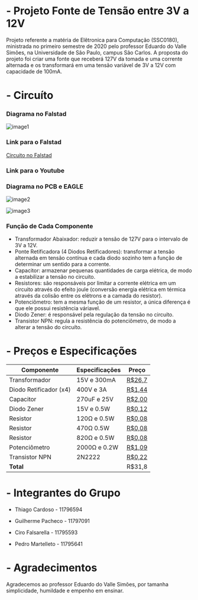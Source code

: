 # - Projeto Fonte de Tensão entre 3V a 12V
Projeto referente a matéria de Elêtronica para Computação (SSC0180), ministrada no primeiro semestre de 2020 pelo professor Eduardo do Valle Simões, na Universidade de São Paulo, campus São Carlos. A proposta do projeto foi criar uma fonte que receberá 127V da tomada e uma corrente alternada e os transformará em uma tensão variável de 3V a 12V com capacidade de 100mA.


# - Circuíto
### Diagrama no Falstad
![image1](https://github.com/copach/fonte020/blob/master/circt0.JPG?raw=true)

### Link para o Falstad
[Circuito no Falstad](http://tinyurl.com/y7rp7byz)

### Link para o Youtube

### Diagrama no PCB e EAGLE
![image2](https://github.com/copach/fonte020/blob/master/circt1.JPG?raw=true)

![image3](https://github.com/copach/fonte020/blob/master/circuitocorrigido.JPG?raw=true)

### Função de Cada Componente
- Transformador Abaixador: reduzir a tensão de 127V para o intervalo de 3V a 12V.
- Ponte Retificadora (4 Diodos Retificadores): transformar a tensão alternada em tensão contínua e cada diodo sozinho tem a função de determinar um sentido para a corrente.
- Capacitor: armazenar pequenas quantidades de carga elétrica, de modo a estabilizar a tensão no circuito.
- Resistores: são responsáveis por limitar a corrente elétrica em um circuito através do efeito joule (conversão energia elétrica em térmica através da colisão entre os elétrons e a camada do resistor).
- Potenciômetro: tem a mesma função de um resistor, a única diferença é que ele possui resistência váriavel.
- Diodo Zener: é responsável pela regulação da tensão no circuíto.
- Transistor NPN: regula a resistência do potenciômetro, de modo a alterar a tensão do circuíto. 

# - Preços e Especificações
| Componente             | Especificações | Preço |
|------------------------|----------------|-------|
| Transformador          | 15V e 300mA    |[R$26,7](https://produto.mercadolivre.com.br/MLB-802952898-transformador-primario-0110-0110-secundario-015v-300ma-_JM?matt_tool=82322591&matt_word&gclid=EAIaIQobChMIhsubx8z_6QIVjoSRCh005QUsEAkYCiABEgKHK_D_BwE&quantity=1)|
| Diodo Retificador (x4) | 400V e 3A      |[R$1,44](https://www.baudaeletronica.com.br/diodo-1n5404.html)|
| Capacitor              | 270uF e 25V    |[R$2,00](https://produto.mercadolivre.com.br/MLB-1036667817-capacitor-eletrolitico-270uf-x-25v-10-pecas-_JM?quantity=1#position=1&type=item&tracking_id=d288094d-4743-4eed-913e-8593b674b2f7)|
| Diodo Zener            | 15V e 0.5W     |[R$0,12](https://www.baudaeletronica.com.br/diodo-zener-1n5245-15v-0-5w.html)|  
| Resistor               | 120Ω e 0.5W    |[R$0,08](https://www.baudaeletronica.com.br/resistor-120r-5-1-4w.html)| 
| Resistor               | 470Ω 0.5W      |[R$0,08](https://www.baudaeletronica.com.br/resistor-470r-5-1-4w.html)| 
| Resistor               | 820Ω e 0.5W    |[R$0,08](https://www.baudaeletronica.com.br/resistor-820r-5-1-4w.html)|     
| Potenciômetro          | 2000Ω e 0.2W   |[R$1,09](https://www.baudaeletronica.com.br/potenciometro-linear-de-2k-2000.html)| 
| Transistor NPN         | 2N2222         |[R$0,22](https://www.baudaeletronica.com.br/transistor-npn-2n2222.html)|  
| **Total**              |                | R$31,8|

# - Integrantes do Grupo
- Thiago Cardoso    - 11796594

- Guilherme Pacheco - 11797091

- Ciro Falsarella   - 11795593

- Pedro Martelleto  - 11795641

# - Agradecimentos
Agradecemos ao professor Eduardo do Valle Simões, por tamanha simplicidade, humildade e empenho em ensinar.

